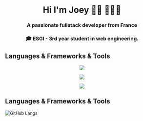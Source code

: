 
<h1 align="center">Hi I'm Joey 👋🏾 👩🏾‍💻</h1>
<h3 align="center">A passionate fullstack developer from France</h3>
<h3 align="center">🎓 ESGI - 3rd year student in web engineering.</h3>

## Languages & Frameworks & Tools

<p align="center">
  <a href="https://skillicons.dev">
    <img src="https://skillicons.dev/icons?i=html,css,js,ts,sass,react,nodejs,redux,express,python,tailwind,bootstrap,mongodb,firebase,git" />
  </a>
  </p>
  <p align="center">
  <a href="https://skillicons.dev">
    <img src="https://skillicons.dev/icons?i=nextjs,vite,vercel&perline=3" />
  </a>
    </p>
    <p align="center">
  <a href="https://skillicons.dev">
    <img src="https://skillicons.dev/icons?i=figma,illustrator,ae" />
  </a>
</p>

## Languages & Frameworks & Tools

![GitHub Langs](https://github-readme-stats.vercel.app/api/top-langs/?username=Joeybervin&layout=compact&theme=black-gray)



<!--
**Joeybervin/Joeybervin** is a ✨ _special_ ✨ repository because its `README.md` (this file) appears on your GitHub profile.

Here are some ideas to get you started:

- 🔭 I’m currently working on ...
- 🌱 I’m currently learning ...
- 👯 I’m looking to collaborate on ...
- 💬 Ask me about ...
- 📫 How to reach me: ...
- ⚡ Fun fact: ...
-->
